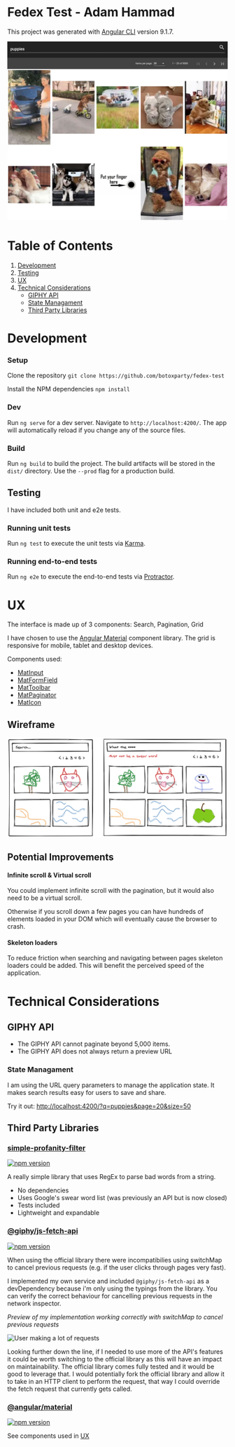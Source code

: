 # Fedex Test - Adam Hammad

This project was generated with [Angular CLI](https://github.com/angular/angular-cli) version 9.1.7.

![Screenshot](./screenshot.jpg)

# Table of Contents

1. [Development](#Development)
2. [Testing](#Testing)
3. [UX](#UX)
4. [Technical Considerations](#Technical-Considerations)
   - [GIPHY API](#GIPHY-API)
   - [State Managament](#State-Managament)
   - [Third Party Libraries](#Third-Party-Libraries)

# Development

### Setup

Clone the repository `git clone https://github.com/botoxparty/fedex-test`

Install the NPM dependencies `npm install`

### Dev

Run `ng serve` for a dev server. Navigate to `http://localhost:4200/`. The app will automatically reload if you change any of the source files.

### Build

Run `ng build` to build the project. The build artifacts will be stored in the `dist/` directory. Use the `--prod` flag for a production build.

## Testing

I have included both unit and e2e tests.

### Running unit tests

Run `ng test` to execute the unit tests via [Karma](https://karma-runner.github.io).

### Running end-to-end tests

Run `ng e2e` to execute the end-to-end tests via [Protractor](http://www.protractortest.org/).

# UX

The interface is made up of 3 components: Search, Pagination, Grid

I have chosen to use the [Angular Material](https://material.angular.io/) component library.
The grid is responsive for mobile, tablet and desktop devices.

Components used:

- [MatInput](https://material.angular.io/components/input/overview)
- [MatFormField](https://material.angular.io/components/form-field/overview)
- [MatToolbar](https://material.angular.io/components/toolbar/overview)
- [MatPaginator](https://material.angular.io/components/paginator/overview)
- [MatIcon](https://material.angular.io/components/icon/overview)

## Wireframe

![Basic wireframe](./wireframe.png)

## Potential Improvements

#### Infinite scroll & Virtual scroll

You could implement infinite scroll with the pagination, but it would also need to be a virtual scroll.

Otherwise if you scroll down a few pages you can have hundreds of elements loaded in your DOM which will eventually cause the browser to crash.

#### Skeleton loaders

To reduce friction when searching and navigating between pages skeleton loaders could be added. This will benefit the perceived speed of the application.

# Technical Considerations

## GIPHY API

- The GIPHY API cannot paginate beyond 5,000 items.
- The GIPHY API does not always return a preview URL

### State Managament

I am using the URL query parameters to manage the application state. It makes search results easy for users to save and share.

Try it out: [http://localhost:4200/?q=puppies&page=20&size=50](http://localhost:4200/?q=puppies&page=20&size=50)

## Third Party Libraries

### [simple-profanity-filter](https://badge.fury.io/js/simple-profanity-filter)

[![npm version](https://badge.fury.io/js/simple-profanity-filter.svg)](https://badge.fury.io/js/simple-profanity-filter)

A really simple library that uses RegEx to parse bad words from a string.

- No dependencies
- Uses Google's swear word list (was previously an API but is now closed)
- Tests included
- Lightweight and expandable

### [@giphy/js-fetch-api](https://github.com/Giphy/giphy-js/blob/master/packages/fetch-api/README.md)

[![npm version](https://badge.fury.io/js/%40giphy%2Fjs-fetch-api.svg)](https://github.com/Giphy/giphy-js/blob/master/packages/fetch-api/README.md)

When using the official library there were incompatibilies using switchMap to cancel previous requests (e.g. if the user clicks through pages very fast).

I implemented my own service and included `@giphy/js-fetch-api` as a devDependency because i'm only using the typings from the library. You can verify the correct behaviour for cancelling previous requests in the network inspector.

_Preview of my implementation working correctly with switchMap to cancel previous requests_

![User making a lot of requests](./cancel-reqs.gif)

Looking further down the line, if I needed to use more of the API's features it could be worth switching to the official library as this will have an impact on maintainability. The official library comes fully tested and it would be good to leverage that. I would potentially fork the official library and allow it to take in an HTTP client to perform the request, that way I could override the fetch request that currently gets called.

### [@angular/material](https://material.angular.io/)

[![npm version](https://badge.fury.io/js/%40angular%2Fmaterial.svg)](https://badge.fury.io/js/%40angular%2Fmaterial)

See components used in [UX](#UX)
